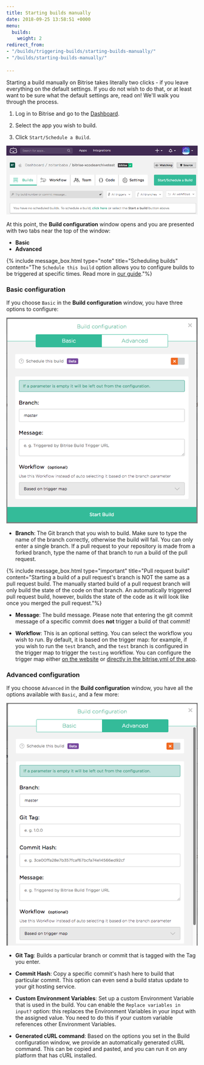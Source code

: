 ```yaml
---
title: Starting builds manually
date: 2018-09-25 13:58:51 +0000
menu:
  builds:
    weight: 2
redirect_from:
- "/builds/triggering-builds/starting-builds-manually/"
- "/builds/starting-builds-manually/"

---
```

Starting a build manually on Bitrise takes literally two clicks - if you leave everything on the default settings. If you do not wish to do that, or at least want to be sure what the default settings are, read on! We'll walk you through the process.

1. Log in to Bitrise and go to the [Dashboard](https://app.bitrise.io/dashboard).

1. Select the app you wish to build.

1. Click `Start/Schedule a Build`.

![Start a build](/img/start-build.png)

At this point, the __Build configuration__ window opens and you are presented with two tabs near the top of the window:

- __Basic__
- __Advanced__

{% include message_box.html type="note" title="Scheduling builds" content="The `Schedule this build` option allows you to configure builds to be triggered at specific times. Read more in [our guide](/builds/scheduling-builds/)."%}

### Basic configuration

If you choose `Basic` in the __Build configuration__ window, you have three options to configure:

![Basic config window](/img/basic-config-window.png)

- __Branch__: The Git branch that you wish to build. Make sure to type the name of the branch correctly, otherwise the build will fail. You can only enter a single branch. If a pull request to your repository is made from a forked branch, type the name of that branch to run a build of the pull request.

{% include message_box.html type="important" title="Pull request build" content="Starting a build of a pull request's branch is NOT the same as a pull request build. The manually started build of a pull request branch will only build the state of the code on that branch. An automatically triggered pull request build, however, builds the state of the code as it will look like once you merged the pull request."%}
    

- __Message__: The build message. Please note that entering the git commit message of a specific commit does __not__ trigger a build of that commit!

- __Workflow__: This is an optional setting. You can select the workflow you wish to run. By default, it is based on the trigger map: for example, if you wish to run the `test` branch, and the `test` branch is configured in the trigger map to trigger the `testing` workflow. You can configure the trigger map either [on the website](/builds/triggering-builds/trigger-code-push) or [directly in the bitrise.yml of the app](/builds/triggering-builds/trigger-map).

### Advanced configuration

If you choose `Advanced` in the __Build configuration__ window, you have all the options available with `Basic`, and a few more:

![Advanced config window](/img/advanced-window1.png)

- __Git Tag__: Builds a particular branch or commit that is tagged with the Tag you enter.

- __Commit Hash__: Copy a specific commit's hash here to build that particular commit. This option can even send a build status update to your git hosting service.

- __Custom Environment Variables__: Set up a custom Environment Variable that is used in the build. You can enable the `Replace variables in input?` option: this replaces the Environment Variables in your input with the assigned value. You need to do this if your custom variable references other Environment Variables.

- __Generated cURL command__: Based on the options you set in the Build configuration window, we provide an automatically generated cURL command. This can be copied and pasted, and you can run it on any platform that has cURL installed.